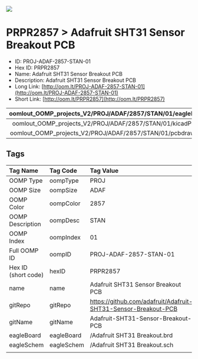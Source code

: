 


  
![][im]
# PRPR2857 > Adafruit SHT31 Sensor Breakout PCB

- ID: PROJ-ADAF-2857-STAN-01
- Hex ID: PRPR2857
- Name: Adafruit SHT31 Sensor Breakout PCB
- Description: Adafruit SHT31 Sensor Breakout PCB
- Long Link: [http://oom.lt/PROJ-ADAF-2857-STAN-01](http://oom.lt/PROJ-ADAF-2857-STAN-01)
- Short Link: [http://oom.lt/PRPR2857](http://oom.lt/PRPR2857)
  

|oomlout_OOMP_projects_V2/PROJ/ADAF/2857/STAN/01/eagleImage.png|oomlout_OOMP_projects_V2/PROJ/ADAF/2857/STAN/01/eagleSchemImage.png|oomlout_OOMP_projects_V2/PROJ/ADAF/2857/STAN/01/kicadPcb3dFront.png|oomlout_OOMP_projects_V2/PROJ/ADAF/2857/STAN/01/kicadPcb3dBack.png|
| :---: | :---: | :---: | :---: |
|oomlout_OOMP_projects_V2/PROJ/ADAF/2857/STAN/01/kicadPcb3d.png|oomlout_OOMP_projects_V2/PROJ/ADAF/2857/STAN/01/bomBack.png|oomlout_OOMP_projects_V2/PROJ/ADAF/2857/STAN/01/bomFront.png|oomlout_OOMP_projects_V2/PROJ/ADAF/2857/STAN/01/pcbdraw.svg|
|oomlout_OOMP_projects_V2/PROJ/ADAF/2857/STAN/01/pcbdrawBack.svg||||

## Tags
  

|Tag Name|Tag Code|Tag Value|
| :--- | :--- | :--- |
|OOMP Type|oompType|PROJ|
|OOMP Size|oompSize|ADAF|
|OOMP Color|oompColor|2857|
|OOMP Description|oompDesc|STAN|
|OOMP Index|oompIndex|01|
|Full OOMP ID|oompID|PROJ-ADAF-2857-STAN-01|
|Hex ID (short code)|hexID|PRPR2857|
|name|name|Adafruit SHT31 Sensor Breakout PCB|
|gitRepo|gitRepo|https://github.com/adafruit/Adafruit-SHT31-Sensor-Breakout-PCB|
|gitName|gitName|Adafruit-SHT31-Sensor-Breakout-PCB|
|eagleBoard|eagleBoard|/Adafruit SHT31 Breakout.brd|
|eagleSchem|eagleSchem|/Adafruit SHT31 Breakout.sch|
||||



[im]: PROJ/ADAF/2857/STAN/01/kicadPcb3d_450.png
